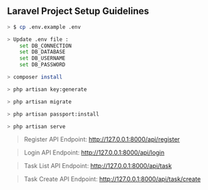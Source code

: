 ## Laravel Project Setup Guidelines
```bash
> $ cp .env.example .env

> Update .env file :
    set DB_CONNECTION
    set DB_DATABASE
    set DB_USERNAME
    set DB_PASSWORD

> composer install

> php artisan key:generate

> php artisan migrate

> php artisan passport:install

> php artisan serve
```
> Register API Endpoint: http://127.0.0.1:8000/api/register

> Login API Endpoint: http://127.0.0.1:8000/api/login

> Task List API Endpoint: http://127.0.0.1:8000/api/task

> Task Create API Endpoint: http://127.0.0.1:8000/api/task/create
